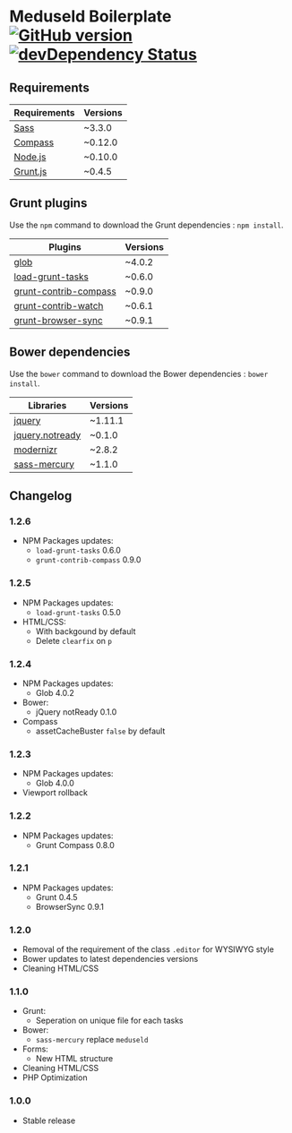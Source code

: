 # Meduseld Boilerplate [![GitHub version](https://badge.fury.io/gh/agenceepsilon%2Fmeduseld-boilerplate.png)](http://badge.fury.io/gh/agenceepsilon%2Fmeduseld-boilerplate) [![devDependency Status](https://david-dm.org/agenceepsilon/meduseld-boilerplate/dev-status.png)](https://david-dm.org/agenceepsilon/meduseld-boilerplate#info=devDependencies)

## Requirements

| Requirements                        | Versions |
| ----------------------------------- | -------- |
| [Sass](http://sass-lang.com)        | ~3.3.0   |
| [Compass](http://compass-style.org) | ~0.12.0  |
| [Node.js](http://nodejs.org)        | ~0.10.0  |
| [Grunt.js](http://gruntjs.com)      | ~0.4.5   |

## Grunt plugins

Use the ``npm`` command to download the Grunt dependencies : ``npm install``.

| Plugins                                                                   | Versions |
| ------------------------------------------------------------------------- | -------- |
| [glob](https://github.com/isaacs/node-glob)                               | ~4.0.2   |
| [load-grunt-tasks](https://github.com/sindresorhus/load-grunt-tasks)      | ~0.6.0   |
| [grunt-contrib-compass](https://github.com/gruntjs/grunt-contrib-compass) | ~0.9.0   |
| [grunt-contrib-watch](https://github.com/gruntjs/grunt-contrib-watch)     | ~0.6.1   |
| [grunt-browser-sync](https://github.com/shakyshane/grunt-browser-sync)    | ~0.9.1   |

## Bower dependencies

Use the ``bower`` command to download the Bower dependencies : ``bower install``.

| Libraries                                                     | Versions |
| ------------------------------------------------------------- | -------- |
| [jquery](http://jquery.com)                                   | ~1.11.1  |
| [jquery.notready](http://www.johansatge.fr/jquery-notready)   | ~0.1.0   |
| [modernizr](http://modernizr.com)                             | ~2.8.2   |
| [sass-mercury](https://github.com/agenceepsilon/sass-mercury) | ~1.1.0   |

## Changelog

### 1.2.6

* NPM Packages updates:
    * ``load-grunt-tasks`` 0.6.0
    * ``grunt-contrib-compass`` 0.9.0

### 1.2.5

* NPM Packages updates:
    * ``load-grunt-tasks`` 0.5.0
* HTML/CSS:
    * With backgound by default
    * Delete ``clearfix`` on ``p``

### 1.2.4

* NPM Packages updates:
    * Glob 4.0.2
* Bower:
    * jQuery notReady 0.1.0
* Compass
    * assetCacheBuster ``false`` by default

### 1.2.3

* NPM Packages updates:
    * Glob 4.0.0
* Viewport rollback

### 1.2.2

* NPM Packages updates:
    * Grunt Compass 0.8.0

### 1.2.1

* NPM Packages updates:
    * Grunt 0.4.5
    * BrowserSync 0.9.1

### 1.2.0

* Removal of the requirement of the class ``.editor`` for WYSIWYG style
* Bower updates to latest dependencies versions
* Cleaning HTML/CSS

### 1.1.0

* Grunt:
    * Seperation on unique file for each tasks
* Bower:
    * ``sass-mercury`` replace ``meduseld``
* Forms:
    * New HTML structure
* Cleaning HTML/CSS
* PHP Optimization

### 1.0.0

* Stable release